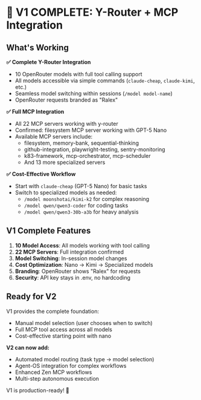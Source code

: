 # 🎉 V1 COMPLETE: Y-Router + MCP Integration

## What's Working

**✅ Complete Y-Router Integration**
- 10 OpenRouter models with full tool calling support
- All models accessible via simple commands (`claude-cheap`, `claude-kimi`, etc.)
- Seamless model switching within sessions (`/model model-name`)
- OpenRouter requests branded as "Ralex"

**✅ Full MCP Integration** 
- All 22 MCP servers working with y-router
- Confirmed: filesystem MCP server working with GPT-5 Nano
- Available MCP servers include:
  - filesystem, memory-bank, sequential-thinking
  - github-integration, playwright-testing, sentry-monitoring
  - k83-framework, mcp-orchestrator, mcp-scheduler
  - And 13 more specialized servers

**✅ Cost-Effective Workflow**
- Start with `claude-cheap` (GPT-5 Nano) for basic tasks
- Switch to specialized models as needed:
  - `/model moonshotai/kimi-k2` for complex reasoning
  - `/model qwen/qwen3-coder` for coding tasks  
  - `/model qwen/qwen3-30b-a3b` for heavy analysis

## V1 Complete Features

1. **10 Model Access**: All models working with tool calling
2. **22 MCP Servers**: Full integration confirmed
3. **Model Switching**: In-session model changes
4. **Cost Optimization**: Nano → Kimi → Specialized models  
5. **Branding**: OpenRouter shows "Ralex" for requests
6. **Security**: API key stays in .env, no hardcoding

## Ready for V2

V1 provides the complete foundation:
- Manual model selection (user chooses when to switch)
- Full MCP tool access across all models
- Cost-effective starting point with nano

**V2 can now add:**
- Automated model routing (task type → model selection)
- Agent-OS integration for complex workflows
- Enhanced Zen MCP workflows
- Multi-step autonomous execution

V1 is production-ready! 🚀